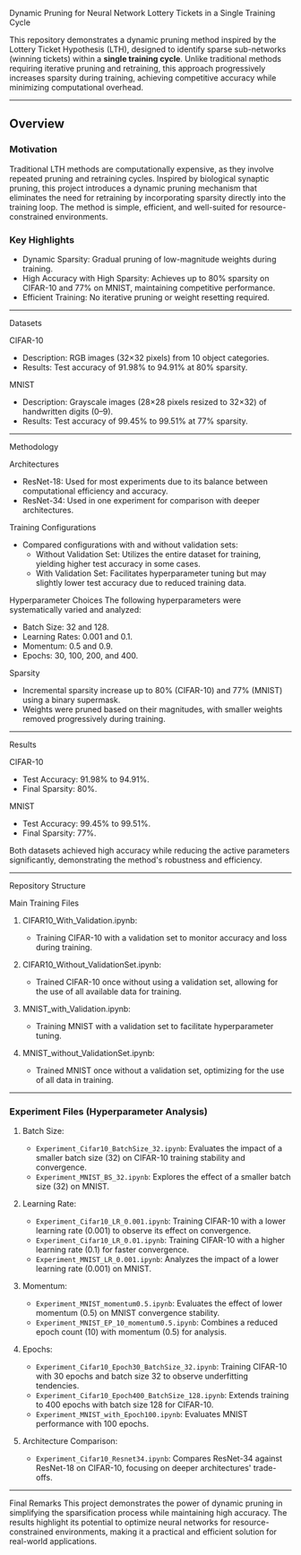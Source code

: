 Dynamic Pruning for Neural Network Lottery Tickets in a Single Training Cycle

This repository demonstrates a dynamic pruning method inspired by the Lottery Ticket Hypothesis (LTH), designed to identify sparse sub-networks (winning tickets) within a **single training cycle**. Unlike traditional methods requiring iterative pruning and retraining, this approach progressively increases sparsity during training, achieving competitive accuracy while minimizing computational overhead.

---

## Overview

### Motivation
Traditional LTH methods are computationally expensive, as they involve repeated pruning and retraining cycles. Inspired by biological synaptic pruning, this project introduces a dynamic pruning mechanism that eliminates the need for retraining by incorporating sparsity directly into the training loop. The method is simple, efficient, and well-suited for resource-constrained environments.

### Key Highlights
- Dynamic Sparsity: Gradual pruning of low-magnitude weights during training.
- High Accuracy with High Sparsity: Achieves up to 80% sparsity on CIFAR-10 and 77% on MNIST, maintaining competitive performance.
- Efficient Training: No iterative pruning or weight resetting required.

---

 Datasets

 CIFAR-10
- Description: RGB images (32×32 pixels) from 10 object categories.
- Results: Test accuracy of 91.98% to 94.91% at 80% sparsity.

 MNIST
- Description: Grayscale images (28×28 pixels resized to 32×32) of handwritten digits (0–9).
- Results: Test accuracy of 99.45% to 99.51% at 77% sparsity.

---

 Methodology

 Architectures
- ResNet-18: Used for most experiments due to its balance between computational efficiency and accuracy.
- ResNet-34: Used in one experiment for comparison with deeper architectures.

 Training Configurations
- Compared configurations with and without validation sets:
  - Without Validation Set: Utilizes the entire dataset for training, yielding higher test accuracy in some cases.
  - With Validation Set: Facilitates hyperparameter tuning but may slightly lower test accuracy due to reduced training data.

 Hyperparameter Choices
The following hyperparameters were systematically varied and analyzed:
- Batch Size: 32 and 128.
- Learning Rates: 0.001 and 0.1.
- Momentum: 0.5 and 0.9.
- Epochs: 30, 100, 200, and 400.

 Sparsity
- Incremental sparsity increase up to 80% (CIFAR-10) and 77% (MNIST) using a binary supermask.
- Weights were pruned based on their magnitudes, with smaller weights removed progressively during training.

---

 Results

 CIFAR-10
- Test Accuracy: 91.98% to 94.91%.
- Final Sparsity: 80%.

 MNIST
- Test Accuracy: 99.45% to 99.51%.
- Final Sparsity: 77%.

Both datasets achieved high accuracy while reducing the active parameters significantly, demonstrating the method's robustness and efficiency.

---

 Repository Structure

 Main Training Files
1. CIFAR10_With_Validation.ipynb: 
   - Training CIFAR-10 with a validation set to monitor accuracy and loss during training.

2. CIFAR10_Without_ValidationSet.ipynb:
   - Trained CIFAR-10 once without using a validation set, allowing for the use of all available data for training.

3. MNIST_with_Validation.ipynb:
   - Training MNIST with a validation set to facilitate hyperparameter tuning.

4. MNIST_without_ValidationSet.ipynb:
   - Trained MNIST once without a validation set, optimizing for the use of all data in training.

---

### Experiment Files (Hyperparameter Analysis)
1. Batch Size:
   - `Experiment_Cifar10_BatchSize_32.ipynb`: Evaluates the impact of a smaller batch size (32) on CIFAR-10 training stability and convergence.
   - `Experiment_MNIST_BS_32.ipynb`: Explores the effect of a smaller batch size (32) on MNIST.

2. Learning Rate:
   - `Experiment_Cifar10_LR_0.001.ipynb`: Training CIFAR-10 with a lower learning rate (0.001) to observe its effect on convergence.
   - `Experiment_Cifar10_LR_0.01.ipynb`: Training CIFAR-10 with a higher learning rate (0.1) for faster convergence.
   - `Experiment_MNIST_LR_0.001.ipynb`: Analyzes the impact of a lower learning rate (0.001) on MNIST.

3. Momentum:
   - `Experiment_MNIST_momentum0.5.ipynb`: Evaluates the effect of lower momentum (0.5) on MNIST convergence stability.
   - `Experiment_MNIST_EP_10_momentum0.5.ipynb`: Combines a reduced epoch count (10) with momentum (0.5) for analysis.

4. Epochs:
   - `Experiment_Cifar10_Epoch30_BatchSize_32.ipynb`: Training CIFAR-10 with 30 epochs and batch size 32 to observe underfitting tendencies.
   - `Experiment_Cifar10_Epoch400_BatchSize_128.ipynb`: Extends training to 400 epochs with batch size 128 for CIFAR-10.
   - `Experiment_MNIST_with_Epoch100.ipynb`: Evaluates MNIST performance with 100 epochs.

5. Architecture Comparison:
   - `Experiment_Cifar10_Resnet34.ipynb`: Compares ResNet-34 against ResNet-18 on CIFAR-10, focusing on deeper architectures' trade-offs.

---
Final Remarks
This project demonstrates the power of dynamic pruning in simplifying the sparsification process while maintaining high accuracy. The results highlight its potential to optimize neural networks for resource-constrained environments, making it a practical and efficient solution for real-world applications.
